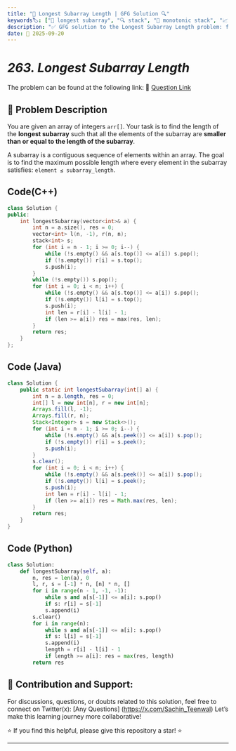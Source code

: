 ```yaml
---
title: "🔢 Longest Subarray Length | GFG Solution 🔍"
keywords🏷️: ["🔢 longest subarray", "🔍 stack", "📍 monotonic stack", "📈 next greater element", "📘 GFG", "🏁 competitive programming", "📚 DSA"]
description: "✅ GFG solution to the Longest Subarray Length problem: find maximum length subarray where all elements are ≤ subarray length using monotonic stack technique. 🚀"
date: 📅 2025-09-20
---
```


# *263. Longest Subarray Length*

The problem can be found at the following link: 🔗 [Question Link](https://www.geeksforgeeks.org/problems/longest-subarray-length--202010/1)

## **🧩 Problem Description**

You are given an array of integers `arr[]`. Your task is to find the length of the **longest subarray** such that all the elements of the subarray are **smaller than or equal to the length of the subarray**.

A subarray is a contiguous sequence of elements within an array. The goal is to find the maximum possible length where every element in the subarray satisfies: `element ≤ subarray_length`.


## Code(C++)
```cpp
class Solution {
public:
    int longestSubarray(vector<int>& a) {
        int n = a.size(), res = 0;
        vector<int> l(n, -1), r(n, n);
        stack<int> s;
        for (int i = n - 1; i >= 0; i--) {
            while (!s.empty() && a[s.top()] <= a[i]) s.pop();
            if (!s.empty()) r[i] = s.top();
            s.push(i);
        }
        while (!s.empty()) s.pop();
        for (int i = 0; i < n; i++) {
            while (!s.empty() && a[s.top()] <= a[i]) s.pop();
            if (!s.empty()) l[i] = s.top();
            s.push(i);
            int len = r[i] - l[i] - 1;
            if (len >= a[i]) res = max(res, len);
        }
        return res;
    }
};
```

## Code (Java)

```java
class Solution {
    public static int longestSubarray(int[] a) {
        int n = a.length, res = 0;
        int[] l = new int[n], r = new int[n];
        Arrays.fill(l, -1);
        Arrays.fill(r, n);
        Stack<Integer> s = new Stack<>();
        for (int i = n - 1; i >= 0; i--) {
            while (!s.empty() && a[s.peek()] <= a[i]) s.pop();
            if (!s.empty()) r[i] = s.peek();
            s.push(i);
        }
        s.clear();
        for (int i = 0; i < n; i++) {
            while (!s.empty() && a[s.peek()] <= a[i]) s.pop();
            if (!s.empty()) l[i] = s.peek();
            s.push(i);
            int len = r[i] - l[i] - 1;
            if (len >= a[i]) res = Math.max(res, len);
        }
        return res;
    }
}
```

## Code (Python)

```python
class Solution:
    def longestSubarray(self, a):
        n, res = len(a), 0
        l, r, s = [-1] * n, [n] * n, []
        for i in range(n - 1, -1, -1):
            while s and a[s[-1]] <= a[i]: s.pop()
            if s: r[i] = s[-1]
            s.append(i)
        s.clear()
        for i in range(n):
            while s and a[s[-1]] <= a[i]: s.pop()
            if s: l[i] = s[-1]
            s.append(i)
            length = r[i] - l[i] - 1
            if length >= a[i]: res = max(res, length)
        return res
```



## 🎯 **Contribution and Support:**

For discussions, questions, or doubts related to this solution, feel free to connect on Twitter(x): [Any Questions] (https://x.com/Sachin_Teenwal) Let’s make this learning journey more collaborative!

⭐ If you find this helpful, please give this repository a star! ⭐

---
